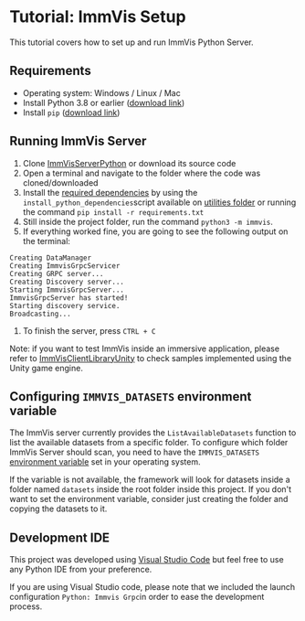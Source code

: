 # Tutorial:  ImmVis Setup

This tutorial covers how to set up and run ImmVis Python Server.

## Requirements

- Operating system: Windows / Linux / Mac
- Install Python 3.8 or earlier ([download link](https://www.python.org/downloads/))
- Install `pip` ([download link](https://pypi.org/project/pip/))

## Running ImmVis Server

1. Clone [ImmVisServerPython](https://github.com/imdavi/ImmVisServerPython) or download its source code
1. Open a terminal and navigate to the folder where the code was cloned/downloaded
1. Install the [required dependencies](../requirements.txt) by using the `install_python_dependencies`script available on [utilities folder](../utilities) or running the command `pip install -r requirements.txt`
1. Still inside the project folder, run the command `python3 -m immvis`.
1. If everything worked fine, you are going to see the following output on the terminal: 
```shell
Creating DataManager
Creating ImmvisGrpcServicer
Creating GRPC server...
Creating Discovery server...
Starting ImmvisGrpcServer...
ImmvisGrpcServer has started!
Starting discovery service.
Broadcasting...
```
1. To finish the server, press `CTRL + C`

Note: if you want to test ImmVis inside an immersive application, please refer to [ImmVisClientLibraryUnity](https://github.com/imdavi/ImmVisClientLibraryUnity) to check samples implemented using the Unity game engine.


## Configuring `IMMVIS_DATASETS` environment variable 

The ImmVis server currently provides the `ListAvailableDatasets` function to list the available datasets from a specific folder. To configure which folder ImmVis Server should scan, you need to have the `IMMVIS_DATASETS` [environment variable](https://en.wikipedia.org/wiki/Environment_variable) set in your operating system. 

If the variable is not available, the framework will look for datasets inside a folder named `datasets` inside the root folder inside this project. If you don't want to set the environment variable, consider just creating the folder and copying the datasets to it.

## Development IDE

This project was developed using [Visual Studio Code](https://code.visualstudio.com/) but feel free to use any Python IDE from your preference.

If you are using Visual Studio code, please note that we included the launch configuration `Python: Immvis Grpc`in order to ease the development process.